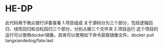 # HE-DP
此代码用于微众银行评委查看
1.项目组成
关于源码分为三个部分，包括逻辑回归、线性回归和泊松回归三个部分，分别占据三个文件夹
2.项目运行
这个项目的运行可以使用docker镜像，具体可以使用如下命令获取镜像文件。docker pull tangxiandedog/fate:last
